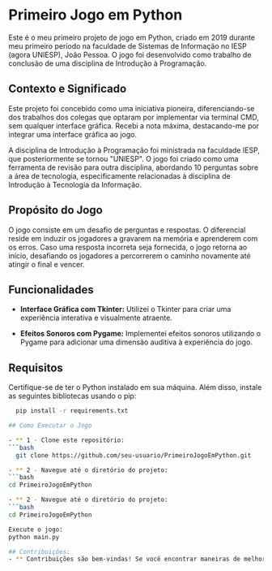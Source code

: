 # Primeiro Jogo em Python

Este é o meu primeiro projeto de jogo em Python, criado em 2019 durante meu primeiro período na faculdade de Sistemas de Informação no IESP (agora UNIESP), João Pessoa. O jogo foi desenvolvido como trabalho de conclusão de uma disciplina de Introdução à Programação.

## Contexto e Significado
Este projeto foi concebido como uma iniciativa pioneira, diferenciando-se dos trabalhos dos colegas que optaram por implementar via terminal CMD, sem qualquer interface gráfica. Recebi a nota máxima, destacando-me por integrar uma interface gráfica ao jogo.

A disciplina de Introdução à Programação foi ministrada na faculdade IESP, que posteriormente se tornou "UNIESP". O jogo foi criado como uma ferramenta de revisão para outra disciplina, abordando 10 perguntas sobre a área de tecnologia, especificamente relacionadas à disciplina de Introdução à Tecnologia da Informação.

## Propósito do Jogo
O jogo consiste em um desafio de perguntas e respostas. O diferencial reside em induzir os jogadores a gravarem na memória e aprenderem com os erros. Caso uma resposta incorreta seja fornecida, o jogo retorna ao início, desafiando os jogadores a percorrerem o caminho novamente até atingir o final e vencer.

## Funcionalidades
- **Interface Gráfica com Tkinter:** Utilizei o Tkinter para criar uma experiência interativa e visualmente atraente.
  
- **Efeitos Sonoros com Pygame:** Implementei efeitos sonoros utilizando o Pygame para adicionar uma dimensão auditiva à experiência do jogo.

## Requisitos
Certifique-se de ter o Python instalado em sua máquina. Além disso, instale as seguintes bibliotecas usando o pip:
```bash
  pip install -r requirements.txt

## Como Executar o Jogo

- ** 1 - Clone este repositório:
```bash
  git clone https://github.com/seu-usuario/PrimeiroJogoEmPython.git

- ** 2 - Navegue até o diretório do projeto:
```bash
cd PrimeiroJogoEmPython

- ** 2 - Navegue até o diretório do projeto:
```bash
cd PrimeiroJogoEmPython

Execute o jogo:
python main.py

## Contribuições:
- ** Contribuições são bem-vindas! Se você encontrar maneiras de melhorar o jogo ou sugerir novos recursos, sinta-se à vontade para criar um fork deste repositório e propor suas alterações.
